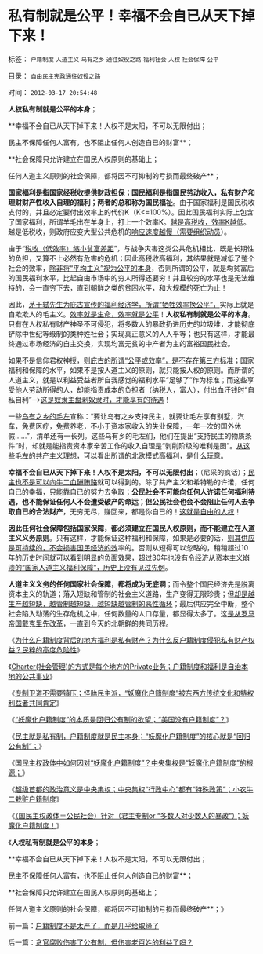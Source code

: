 # 私有制就是公平！幸福不会自已从天下掉下来！

标签： `户籍制度` `人道主义` `乌有之乡` `通往奴役之路` `福利社会` `人权` `社会保障` `公平` 

目录： `自由民主宪政通往奴役之路`

时间： `2012-03-17 20:54:48`

**人权私有制就是公平的本身**；

**幸福不会自已从天下掉下来！人权不是太阳，不可以无限付出；

民主不保障任何人富有，也不阻止任何人创造自已的财富**；

**社会保障只允许建立在国民人权原则的基础上；

任何人道主义原则的社会保障，都将因不可抑制的亏损而最终破产**；

**国家福利是指国家经税收提供财政担保；国民福利是指国民劳动收入，私有财产和理财财产性收入自理的福利；两者的总和称为国民福祉**。由于国家福利是国民税收支付的，并且必定要付出效率上的代价K（K<=100%）。因此国民福利实际上包含了国家福利，所谓羊毛出在羊身上，打上一个效率K。[越是高税收，效率K越低](../../../2009/12/9/国家主义越集中力量，越办不了事.md)。越是低税收，则政府应变大型公共危机的[响应速度越慢（需要组织动员](../../../2009/12/9/国家主义越集中力量，越办不了事.md)）。

由于“[税收（低效率）缩小贫富差距](../../../2007/10/26/不要要平均主义作为加税的理由.md)”，与战争灾害这类公共危机相比，既是长期性的负担，又算不上必然有危害的危机；因此高税收高福利，其结果就是减低了整个社会的效率，[除非将“平均主义”视为公平的本身](../../../2010/12/29/美国的社会保障和平均主义和民粹.md)，否则所谓的公平，就是均贫富后的国民福利水平，比起自由市场中的穷人所得还要穷！并且较穷的水平也是无法维持的，会一直穷下去，直到朝鲜之类的贫困水平，和大规模的死亡为止！

因此，[茅于轼先生为庇古宣传的福利经济学，所谓“牺牲效率换公平”，](../../../2011/1/25/凯恩斯是庇古的“通往奴役之路”.md)实际上就是自欺欺人的毛主义。[效率就是生命，效率就是公平](../../../2009/1/29/平均主义、社会公平和效率，及社会利益博羿.md)！**人权私有制就是公平的本身**。只有在人权私有财产神圣不可侵犯，将多数人的暴政扔进历史的垃圾堆，才能彻底铲除中世纪等级制的类种姓社会；实现真正意义的人人平等；也只有这样，才能最终通过市场经济的自主交换，实现均富无贫的中产者为主的富裕国民社会。

如果不是信仰君权神授，则[庇古的所谓“公平或效率”，是不存在第三方标](../../../2011/3/7/“零和”，亏损和投机.md)准；国家福利和保障的水平，如果不是按人道主义的原则，就只能按人权的原则。而所谓的人道主义，就是以利益受益者所自我感觉的福利水平“足够了”作为标准；而这些享受他人劳动所得的人，却能指责成本的负担者（纳税人，富人），付出血汗钱时“自私自利”——>[这是奴隶主盘剥奴隶时，才能享有的待遇](../../../2010/3/15/没有自治就无所谓民主.md)！

一些[乌有之乡的毛左](http://hi.baidu.com/darthchn/blog/item/ed4ad95838c09f232934f03c.html)宣称：“要让乌有之乡支持民主，就要让毛左享有别墅，汽车，免费医疗，免费养老，不小于资本家收入的失业保障，一年一次的国外休假……”，清单还有一长列。这些乌有乡的毛左们，他们在提出“支持民主的物质条件”时，却就是能指责资本家辛苦工作的收入自理是“剥削阶级的唯利是图”。[从这些毛左的共产主义理想](../../../2009/7/7/左派为什么硬扯着老百姓不要人权？.md)，可以看出所谓的北欧模式高福利，是什么玩意。

**幸福不会自已从天下掉下来！人权不是太阳，不可以无限付出**；（尼采的疯话）；[民主也不是可以向牛二血酬贿赂](../../../2009/9/3/有两种血酬者命运是自取灭亡的悲惨.md)就可以得到的。除了共产主义和希特勒的许诺，任何自已的幸福，只能靠自已的努力去争取；**公民社会不可能向任何人许诺任何福利待遇，也不能保证任何人不会遭受破产的命运；但公民社会也会不会阻止任何人去争取自已的合法财产**，无穷无尽，赚回来，都是你自已的！[这就是自由的人权](../../../2010/4/24/让老百姓有权分享经济的发展成果.md)！

**因此任何社会保障包括国家保障，都必须建立在国民人权原则，而不能建立在人道主义义务原则**。只有这样，才能保证这种福利和保障，如果是必要的话，[则其供应是可持续的，不会损害国民经济的效](../../../2011/6/30/民粹不是造就小范围的特权，就是得不偿失.md)率的。否则从短得可以忽略的，稍稍超过10年的历史时间就可以看到明显的负面效果，[超过30年也没有令经济从资本主义崩溃的“国家人道主义福利保障”，历史上没有见过先例](../../../2011/6/27/不成功的北欧模式的神话背景.md)。

**人道主义义务的任何国家社会保障，都将成为无底洞**；而令整个国民经济先是脱离资本主义的轨道；落入短缺和管制的社会主义道路，生产变得无限珍贵；但[却是越生产越短缺，越管制越短缺，越短缺越管制的恶性循环](../../../2011/6/11/监管越严,越是质次价高.md)；最后供应完全中断，整个社会陷入动荡的生存危机之中，任何数量的人口存量，都显得太多了。这[是从罗马帝国戴克里先改革](../../../2010/11/7/罗马帝国的政治改革向宋朝靠拢.md)，一直到今天的北朝鲜的共同历程。

《[为什么户籍制度背后的地方福利是私有财产？为什么反户籍制度侵犯私有财产权益？民粹的高度危险性](../../../2012/3/4/为什么户籍制度背后的地方福利是私有财产PrivateRight？.md)》

《[Charter(社会管理)的方式是每个地方的Private业务；户籍制度和福利是自治本地的公共事业](../../../2012/3/8/户籍制度和福利是自治本地的公共事业.md)》

《[专制卫道不需要镇压；怪胎民主派，“妖魔化户籍制度”被东西方传统文化和特权利益者共同肯定](../../../2012/3/13/“妖魔化户籍制度”的愚民“民主”.md)》

《[“妖魔化户籍制度”的本质是回归公有制的欲望；“美国没有户籍制度”？](../../../2012/3/13/“妖魔化户籍制度”是回归公有制的欲望.md)》

《[民主就是私有制，户籍制度就是民主本身；“妖魔化户籍制度”的核心就是“回归公有制”；](../../../2012/3/13/民主就是私有制，户籍制度就是民主本身.md)》

《[国民主权政体中如何因对“妖魔化户籍制度”？中央集权是“妖魔化户籍制度”的根源；](../../../2012/3/13/为什么出现妖魔化户籍制度的民粹运动？.md)》

《[超级首都的政治意义是中央集权；中央集权“行政中心”都有“特殊政策”；小农牛二栽赃户籍制度](../../../2012/3/17/超级首都的政治意义是中央集权.md)》

《[（国民主权政体＝公民社会）针对（君主专制or “多数人对少数人的暴政”）；妖魔化户籍制度！](../../../2012/3/17/户籍制度不是太严了，而是几乎给取缔了.md)》

《**人权私有制就是公平的本身**；

**幸福不会自已从天下掉下来！人权不是太阳，不可以无限付出；

民主不保障任何人富有，也不阻止任何人创造自已的财富**；

**社会保障只允许建立在国民人权原则的基础上；

任何人道主义原则的社会保障，都将因不可抑制的亏损而最终破产**；》



前一篇：[户籍制度不是太严了，而是几乎给取缔了](../../../2012/3/17/户籍制度不是太严了，而是几乎给取缔了.md)

后一篇：[贪官腐败伤害了公有制，但伤害老百姓的利益了吗？](../../../2012/3/18/贪官腐败伤害了公有制，但伤害老百姓的利益了吗？.md)